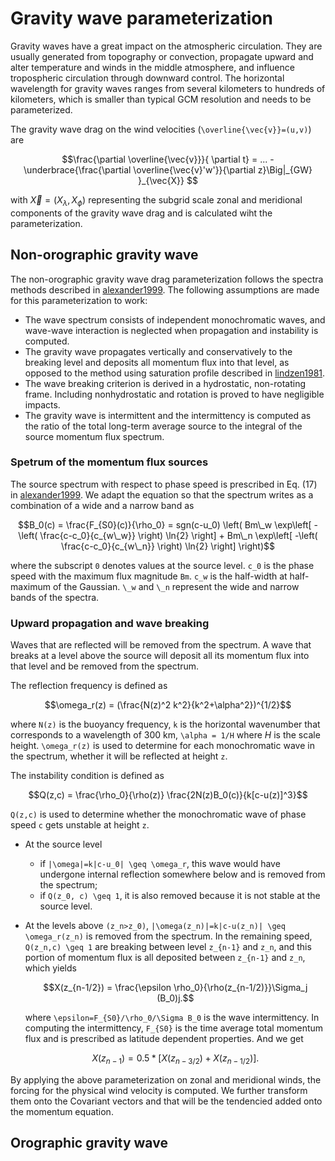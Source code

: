 # Gravity wave parameterization
Gravity waves have a great impact on the atmospheric circulation. They are usually generated from topography or convection, propagate upward and alter temperature and winds in the middle atmosphere, and influence tropospheric circulation through downward control. The horizontal wavelength for gravity waves ranges from several kilometers to hundreds of kilometers, which is smaller than typical GCM resolution and needs to be parameterized.

The gravity wave drag on the wind velocities (``\overline{\vec{v}}=(u,v)``) are 
```math
\frac{\partial \overline{\vec{v}}}{ \partial t} = ... - \underbrace{\frac{\partial \overline{\vec{v}'w'}}{\partial z}\Big|_{GW} }_{\vec{X}} 
``` 
with $\vec{X} = (X_\lambda, X_\phi)$ representing the subgrid scale zonal and meridional components of the gravity wave drag and is calculated wiht the parameterization. 

## Non-orographic gravity wave
The non-orographic gravity wave drag parameterization follows the spectra methods described in [alexander1999](@cite). The following assumptions are made for this parameterization to work:
* The wave spectrum consists of independent monochromatic waves, and wave-wave interaction is neglected when propagation and instability is computed.
* The gravity wave propagates vertically and conservatively to the breaking level and deposits all momentum flux into that level, as opposed to the method using saturation profile described in [lindzen1981](@cite).
* The wave breaking criterion is derived in a hydrostatic, non-rotating frame. Including nonhydrostatic and rotation is proved to have negligible impacts.
* The gravity wave is intermittent and the intermittency is computed as the ratio of the total long-term average source to the integral of the source momentum flux spectrum.

### Spetrum of the momentum flux sources
The source spectrum with respect to phase speed is prescribed in Eq. (17) in [alexander1999](@cite). We adapt the equation so that the spectrum writes as a combination of a wide and a narrow band as
```math
B_0(c) = \frac{F_{S0}(c)}{\rho_0} = sgn(c-u_0) \left( Bm\_w \exp\left[ -\left( \frac{c-c_0}{c_{w\_w}} \right) \ln{2} \right] + Bm\_n \exp\left[ -\left( \frac{c-c_0}{c_{w\_n}} \right) \ln{2} \right] \right)
```
where the subscript ``0`` denotes values at the source level. ``c_0`` is the phase speed with the maximum flux magnitude ``Bm``. ``c_w`` is the half-width at half-maximum of the Gaussian.  ``\_w`` and ``\_n`` represent the wide and narrow bands of the spectra.

### Upward propagation and wave breaking
Waves that are reflected will be removed from the spectrum. A wave that breaks at a level above the source will deposit all its momentum flux into that level and be removed from the spectrum.

The reflection frequency is defined as
```math
\omega_r(z) = (\frac{N(z)^2 k^2}{k^2+\alpha^2})^{1/2}
```	
where ``N(z)`` is the buoyancy frequency, ``k`` is the horizontal wavenumber that corresponds to a wavelength of 300 km, ``\alpha = 1/H`` where $H$ is the scale height. ``\omega_r(z)`` is used to determine for each monochromatic wave in the spectrum, whether it will be reflected at height ``z``.

The instability condition is defined as
```math
Q(z,c) = \frac{\rho_0}{\rho(z)} \frac{2N(z)B_0(c)}{k[c-u(z)]^3}
```
``Q(z,c)`` is used to determine whether the monochromatic wave of phase speed ``c`` gets unstable at height ``z``. 

* At the source level
  - if ``|\omega|=k|c-u_0| \geq \omega_r``, this wave would have undergone internal reflection somewhere below and is removed from the spectrum;
  - if ``Q(z_0, c) \geq 1``, it is also removed because it is not stable at the source level.

* At the levels above ``(z_n>z_0)``, ``|\omega(z_n)|=k|c-u(z_n)| \geq \omega_r(z_n)`` is removed from the spectrum. In the remaining speed, ``Q(z_n,c) \geq 1`` are breaking between level ``z_{n-1}`` and ``z_n``, and this portion of momentum flux is all deposited between ``z_{n-1}`` and ``z_n``, which yields
  ```math
  X(z_{n-1/2}) = \frac{\epsilon \rho_0}{\rho(z_{n-1/2)}}\Sigma_j (B_0)j.
  ```
  where ``\epsilon=F_{S0}/\rho_0/\Sigma B_0`` is the wave intermittency. In computing the intermittency, ``F_{S0}`` is the time average total momentum flux and is prescribed as latitude dependent properties. 
  And we get 
  ```math
  X(z_{n-1}) = 0.5*\left[X(z_{n-3/2}) +X(z_{n-1/2}) \right].
  ```
By applying the above parameterization on zonal and meridional winds, the forcing for the physical wind velocity is computed. We further transform them onto the Covariant vectors and that will be the tendencied added onto the momentum equation.
## Orographic gravity wave